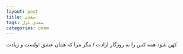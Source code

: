```yaml
---
layout: post
title: سعدی
tags: سعدی غزل
categories: poem
---
```


کهن شود همه کس را به روزگار ارادت / مگر مرا که همان عشق اولست و زیادت
